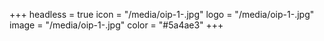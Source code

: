 +++
headless = true
icon = "/media/oip-1-.jpg"
logo = "/media/oip-1-.jpg"
image = "/media/oip-1-.jpg"
color = "#5a4ae3"
+++
